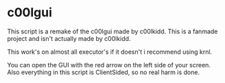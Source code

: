 # c00lgui
This script is a remake of the c00lgui made by c00lkidd.
This is a fanmade project and isn't actually made by c00lkidd.

This work's on almost all executor's if it doesn't i recommend using krnl.

You can open the GUI with the red arrow on the left side of your screen.
Also everything in this script is ClientSided, so no real harm is done.
